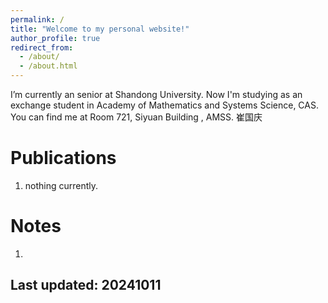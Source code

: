 ```yaml
---
permalink: /
title: "Welcome to my personal website!"
author_profile: true
redirect_from: 
  - /about/
  - /about.html
---
```


I’m currently an senior at Shandong University. Now I'm studying as an exchange student in Academy of Mathematics and Systems Science, CAS. 
You can find me at Room 721, Siyuan Building , AMSS. 崔国庆


Publications
======
1. nothing currently.


Notes
======
1.


Last updated: 20241011
------
